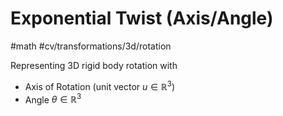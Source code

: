 # Exponential Twist (Axis/Angle)
#math #cv/transformations/3d/rotation 

Representing 3D rigid body rotation with
- Axis of Rotation (unit vector $u \in \mathbb{R}^3$)
- Angle $\theta \in \mathbb{R}^3$  

